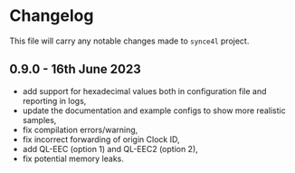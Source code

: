 # Changelog
This file will carry any notable changes made to `synce4l` project.

## 0.9.0 - 16th June 2023
* add support for hexadecimal values both in configuration file and reporting in logs,
* update the documentation and example configs to show more realistic samples,
* fix compilation errors/warning,
* fix incorrect forwarding of origin Clock ID,
* add QL-EEC (option 1) and QL-EEC2 (option 2),
* fix potential memory leaks.